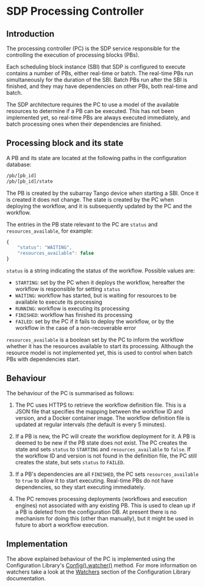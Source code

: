 # SDP Processing Controller

## Introduction

The processing controller (PC) is the SDP service responsible for the
controlling the execution of processing blocks (PBs).

Each scheduling block instance (SBI) that SDP is configured to execute
contains a number of PBs, either real-time or batch. The real-time PBs run
simultaneously for the duration of the SBI. Batch PBs run after the SBI is
finished, and they may have dependencies on other PBs, both real-time and
batch.

The SDP architecture requires the PC to use a model of the available resources
to determine if a PB can be executed. This has not been implemented yet, so
real-time PBs are always executed immediately, and batch processing ones when
their dependencies are finished.

## Processing block and its state

A PB and its state are located at the following paths in the configuration
database:
```bash
/pb/[pb_id]
/pb/[pb_id]/state
```
The PB is created by the subarray Tango device when starting a SBI. Once it
is created it does not change. The state is created by the PC when deploying
the workflow, and it is subsequently updated by the PC and the workflow.

The entries in the PB state relevant to the PC are `status` and
`resources_available`, for example:
```javascript
{
    "status": "WAITING",
    "resources_available": false
}
```
`status` is a string indicating the status of the workflow. Possible values
are:
* `STARTING`: set by the PC when it deploys the workflow, hereafter the
  workflow is responsible for setting `status`
* `WAITING`: workflow has started, but is waiting for resources to be
  available to execute its processing
* `RUNNING`: workflow is executing its processing
* `FINISHED`: workflow has finished its processing
* `FAILED`: set by the PC if it fails to deploy the workflow, or by the
  workflow in the case of a non-recoverable error

`resources_available` is a boolean set by the PC to inform the workflow
whether it has the resources available to start its processing. Although the
resource model is not implemented yet, this is used to control when batch PBs
with dependencies start.

## Behaviour

The behaviour of the PC is summarised as follows:

1. The PC uses HTTPS to retrieve the workflow definition file. This is a JSON
   file that specifies the mapping between the workflow ID and version, and a
   Docker container image. The workflow definition file is updated at regular
   intervals (the default is every 5 minutes).

2. If a PB is new, the PC will create the workflow deployment for it. A PB is
   deemed to be new if the PB state does not exist. The PC creates the state
   and sets `status` to `STARTING` and `resources_available` to `false`. If
   the workflow ID and version is not found in the definition file, the PC
   still creates the state, but sets `status` to `FAILED`.

3. If a PB's dependencies are all `FINISHED`, the PC sets
   `resources_available` to `true` to allow it to start executing. Real-time
   PBs do not have dependencies, so they start executing immediately.

4. The PC removes processing deployments (workflows and execution engines) not
   associated with any existing PB. This is used to clean up if a PB is
   deleted from the configuration DB. At present there is no mechanism for
   doing this (other than manually), but it might be used in future to abort
   a workflow execution.

## Implementation

The above explained behaviour of the PC is implemented using the Configuration Library's 
[Config().watcher()](https://developer.skatelescope.org/projects/ska-sdp-config/en/latest/api.html) 
method. For more information on watchers take a look at the 
[Watchers](https://developer.skatelescope.org/projects/ska-sdp-config/en/latest/design.html) 
section of the Configuration Library documentation.
